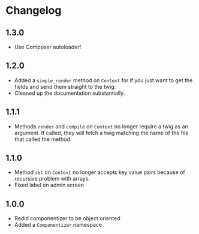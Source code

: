 # Changelog

## 1.3.0

* Use Composer autoloader!

## 1.2.0

* Added a `simple_render` method on `Context` for if you just want to get the fields and send them straight to the twig.
* Cleaned up the documentation substantially.

## 1.1.1

* Methods `render` and `compile` on `Context` no longer require a twig as an argument. If called, they will fetch a twig matching the name of the file that called the method.

## 1.1.0

* Method `set` on `Context` no longer accepts key value pairs because of recursive problem with arrays.
* Fixed label on admin screen

## 1.0.0

* Redid componentizer to be object oriented
* Added a `Componentizer` namespace